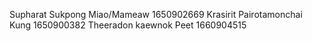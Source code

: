 Supharat Sukpong
Miao/Mameaw
1650902669
Krasirit Pairotamonchai
Kung
1650900382
Theeradon kaewnok 
Peet
1660904515
